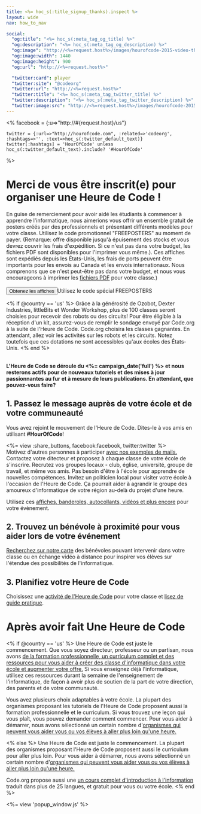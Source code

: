 ```yaml
---
title: <%= hoc_s(:title_signup_thanks).inspect %>
layout: wide
nav: how_to_nav

social:
  "og:title": "<%= hoc_s(:meta_tag_og_title) %>"
  "og:description": "<%= hoc_s(:meta_tag_og_description) %>"
  "og:image": "http://<%=request.host%>/images/hourofcode-2015-video-thumbnail.png"
  "og:image:width": 1440
  "og:image:height": 900
  "og:url": "http://<%=request.host%>"

  "twitter:card": player
  "twitter:site": "@codeorg"
  "twitter:url": "http://<%=request.host%>"
  "twitter:title": "<%= hoc_s(:meta_tag_twitter_title) %>"
  "twitter:description": "<%= hoc_s(:meta_tag_twitter_description) %>"
  "twitter:image:src": "http://<%=request.host%>/images/hourofcode-2015-video-thumbnail.png"
---
```

<%
    facebook = {:u=>"http://#{request.host}/us"}

    twitter = {:url=>"http://hourofcode.com", :related=>'codeorg', :hashtags=>'', :text=>hoc_s(:twitter_default_text)}
    twitter[:hashtags] = 'HourOfCode' unless hoc_s(:twitter_default_text).include? '#HourOfCode'
%>

# Merci de vous être inscrit(e) pour organiser une Heure de Code !

En guise de remerciement pour avoir aidé les étudiants à commencer à apprendre l'informatique, nous aimerions vous offrir un ensemble gratuit de posters créés par des professionnels et présentant différents modèles pour votre classe. Utilisez le code promotionnel "FREEPOSTERS" au moment de payer. (Remarque: offre disponible jusqu'à épuisement des stocks et vous devrez couvrir les frais d'expédition. Si ce n'est pas dans votre budget, les fichiers PDF sont disponibles pour l'imprimer vous même.). Ces affiches sont expédiés depuis les États-Unis, les frais de ports peuvent être importants pour les envois au Canada et les envois internationaux. Nous comprenons que ce n'est peut-être pas dans votre budget, et nous vous encourageons à imprimer les [fichiers PDF](https://code.org/inspire) pour votre classe.)  
<br /> [<button>Obtenez les affiches</button>](https://store.code.org/products/code-org-posters-set-of-12)Utilisez le code spécial FREEPOSTERS

<% if @country == 'us' %> Grâce à la générosité de Ozobot, Dexter Industries, littleBits et Wonder Workshop, plus de 100 classes seront choisies pour recevoir des robots ou des circuits! Pour être éligible à la réception d'un kit, assurez-vous de remplir le sondage envoyé par Code.org à la suite de l'Heure de Code. Code.org choisira les classes gagnantes. En attendant, allez voir les activités sur les robots et les circuits. Notez toutefois que ces dotations ne sont accessibles qu'aux écoles des États-Unis. <% end %>

<br /> **L'Heure de Code se déroule du <%= campaign_date('full') %> et nous resterons actifs pour de nouveaux tutoriels et des mises à jour passionnantes au fur et à mesure de leurs publications. En attendant, que pouvez-vous faire?**

## 1. Passez le message auprès de votre école et de votre communeauté

Vous avez rejoint le mouvement de l'Heure de Code. Dites-le à vos amis en utilisant **#HourOfCode**!

<%= view :share_buttons, facebook:facebook, twitter:twitter %> <br /> Motivez d'autres personnes à participer [avec nos exemples de mails.](<%= resolve_url('/promote/resources#sample-emails') %>) Contactez votre ditecteur et proposez à chaque classe de votre école de s'inscrire. Recrutez vos groupes locaux - club, église, université, groupe de travail, et même vos amis. Pas besoin d'être à l'école pour apprendre de nouvelles compétences. Invitez un politicien local pour visiter votre école à l'occasion de l'Heure de Code. Ça pourrait aider à agrandir le groupe des amoureux d'informatique de votre région au-delà du projet d'une heure.

Utilisez ces [affiches, banderoles, autocollants, vidéos et plus encore](<%= resolve_url('/promote/resources') %>) pour votre évènement.

## 2. Trouvez un bénévole à proximité pour vous aider lors de votre événement

[Recherchez sur notre carte](<%= codeorg_url('/volunteer/local') %>) des bénévoles pouvant intervenir dans votre classe ou en échange vidéo à distance pour inspirer vos élèves sur l'étendue des possibilités de l'informatique.

## 3. Planifiez votre Heure de Code

Choisissez une [activité de l'Heure de Code](https://hourofcode.com/learn) pour votre classe et [lisez de guide pratique](<%= resolve_url('/how-to') %>).

# Après avoir fait Une Heure de Code

<% if @country == 'us' %> Une Heure de Code est juste le commencement. Que vous soyez directeur, professeur ou un partisan, nous avons [de la formation professionnelle, un curriculum complet et des ressources pour vous aider à créer des classe d'informatique dans votre école et augmenter votre offre.](https://code.org/yourschool) Si vous enseignez déjà l'informatique, utilisez ces ressources durant la semaine de l'enseignement de l'informatique, de façon à avoir plus de soutien de la part de votre direction, des parents et de votre communauté.

Vous avez plusieurs choix adaptables à votre école. La plupart des organismes proposant les tutoriels de l'Heure de Code proposent aussi la formation professionnelle et le curriculum. Si vous trouvez une leçon qui vous plaît, vous pouvez demander comment commencer. Pour vous aider à démarrer, nous avons sélectionné un certain nombre d'[organismes qui peuvent vous aider vous ou vos élèves à aller plus loin qu'une heure.](https://hourofcode.com/beyond)

<% else %> Une Heure de Code est juste le commencement. La plupart des organismes proposant l'Heure de Code proposent aussi le curriculum pour aller plus loin. Pour vous aider à démarrer, nous avons sélectionné un certain nombre d'[organismes qui peuvent vous aider vous ou vos élèves à aller plus loin qu'une heure.](https://hourofcode.com/beyond)

Code.org propose aussi une [un cours complet d'introduction à l'information](https://code.org/educate/curriculum/cs-fundamentals-international) traduit dans plus de 25 langues, et gratuit pour vous ou votre école. <% end %>

<%= view 'popup_window.js' %>